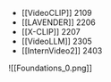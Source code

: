 
- [[VideoCLIP]]  2109
- [[LAVENDER]]  2206
- [[X-CLIP]]  2207
- [[VideoLLM]]  2305
- [[InternVideo2]]  2403

![[Foundations_0.png]]